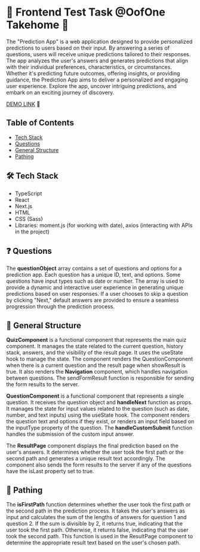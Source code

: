 # 🚀 Frontend Test Task @OofOne Takehome 🚀

The "Prediction App" is a web application designed to provide personalized predictions to users based on their input. By answering a series of questions, users will receive unique predictions tailored to their responses. The app analyzes the user's answers and generates predictions that align with their individual preferences, characteristics, or circumstances. Whether it's predicting future outcomes, offering insights, or providing guidance, the Prediction App aims to deliver a personalized and engaging user experience. Explore the app, uncover intriguing predictions, and embark on an exciting journey of discovery.

[DEMO LINK](https://takehome-frontend.vercel.app/) 💫

## Table of Contents

- [Tech Stack](#-tech-stack)
- [Questions](#-questions)
- [General Structure](#-general-structure)
- [Pathing](#-pathing)

## 🛠️ Tech Stack

- TypeScript
- React
- Next.js
- HTML
- CSS (Sass)
- Libraries: moment.js (for working with date), axios (interacting with APIs in the project)

## ❓ Questions

The **questionObject** array contains a set of questions and options for a prediction app. Each question has a unique ID, text, and options. Some questions have input types such as date or number. The array is used to provide a dynamic and interactive user experience in generating unique predictions based on user responses. If a user chooses to skip a question by clicking "Next," default answers are provided to ensure a seamless progression through the prediction process.

## 🔗 General Structure

**QuizComponent** is a functional component that represents the main quiz component. It manages the state related to the current question, history stack, answers, and the visibility of the result page. It uses the useState hook to manage the state. The component renders the QuestionComponent when there is a current question and the result page when showResult is true. It also renders the **Navigation** component, which handles navigation between questions. The sendFormResult function is responsible for sending the form results to the server.

**QuestionComponent** is a functional component that represents a single question. It receives the question object and **handleNext** function as props. It manages the state for input values related to the question (such as date, number, and text inputs) using the useState hook. The component renders the question text and options if they exist, or renders an input field based on the inputType property of the question. The **handleCustomSubmit** function handles the submission of the custom input answer.

The **ResultPage** component displays the final prediction based on the user's answers. It determines whether the user took the first path or the second path and generates a unique result text accordingly. The component also sends the form results to the server if any of the questions have the isLast property set to true.

## 🔀 Pathing

The **isFirstPath** function determines whether the user took the first path or the second path in the prediction process. It takes the user's answers as input and calculates the sum of the lengths of answers for question 1 and question 2. If the sum is divisible by 2, it returns true, indicating that the user took the first path. Otherwise, it returns false, indicating that the user took the second path. This function is used in the ResultPage component to determine the appropriate result text based on the user's chosen path.
